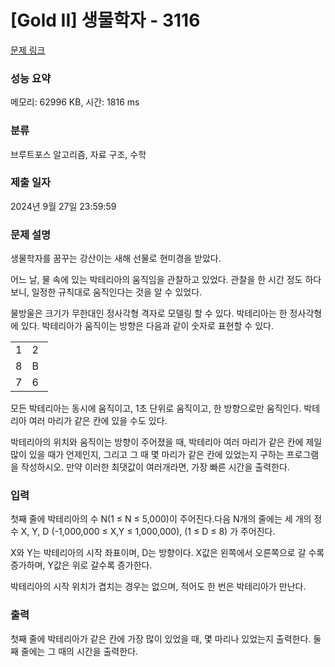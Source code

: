 # [Gold II] 생물학자 - 3116 

[문제 링크](https://www.acmicpc.net/problem/3116) 

### 성능 요약

메모리: 62996 KB, 시간: 1816 ms

### 분류

브루트포스 알고리즘, 자료 구조, 수학

### 제출 일자

2024년 9월 27일 23:59:59

### 문제 설명

<p>생물학자를 꿈꾸는 강산이는 새해 선물로 현미경을 받았다. </p>

<p>어느 날, 물 속에 있는 박테리아의 움직임을 관찰하고 있었다. 관찰을 한 시간 정도 하다보니, 일정한 규칙대로 움직인다는 것을 알 수 있었다.</p>

<p>물방울은 크기가 무한대인 정사각형 격자로 모델링 할 수 있다. 박테리아는 한 정사각형에 있다. 박테리아가 움직이는 방향은 다음과 같이 숫자로 표현할 수 있다.</p>

<table class="table table-bordered" style="width: 12%;">
	<tbody>
		<tr>
			<td style="width: 4%; text-align:center;">1</td>
			<td style="width: 4%; text-align:center;">2</td>
			<td style="width: 4%; text-align:center;">3</td>
		</tr>
		<tr>
			<td style="text-align:center;">8</td>
			<td style="text-align:center;">B</td>
			<td style="text-align:center;">4</td>
		</tr>
		<tr>
			<td style="text-align:center;">7</td>
			<td style="text-align:center;">6</td>
			<td style="text-align:center;">5</td>
		</tr>
	</tbody>
</table>

<p>모든 박테리아는 동시에 움직이고, 1초 단위로 움직이고, 한 방향으로만 움직인다. 박테리아 여러 마리가 같은 칸에 있을 수도 있다.</p>

<p>박테리아의 위치와 움직이는 방향이 주어졌을 때, 박테리아 여러 마리가 같은 칸에 제일 많이 있을 때가 언제인지, 그리고 그 때 몇 마리가 같은 칸에 있었는지 구하는 프로그램을 작성하시오. 만약 이러한 최댓값이 여러개라면, 가장 빠른 시간을 출력한다.</p>

### 입력 

 <p>첫째 줄에 박테리아의 수 N(1 ≤ N ≤ 5,000)이 주어진다.다음 N개의 줄에는 세 개의 정수 X, Y, D (-1,000,000 ≤ X,Y ≤ 1,000,000), (1 ≤ D ≤ 8) 가 주어진다. </p>

<p>X와 Y는 박테리아의 시작 좌표이며, D는 방향이다. X값은 왼쪽에서 오른쪽으로 갈 수록 증가하며, Y값은 위로 갈수록 증가한다.</p>

<p>박테리아의 시작 위치가 겹치는 경우는 없으며, 적어도 한 번은 박테리아가 만난다.</p>

### 출력 

 <p>첫째 줄에 박테리아가 같은 칸에 가장 많이 있었을 때, 몇 마리나 있었는지 출력한다. 둘째 줄에는 그 때의 시간을 출력한다.</p>

